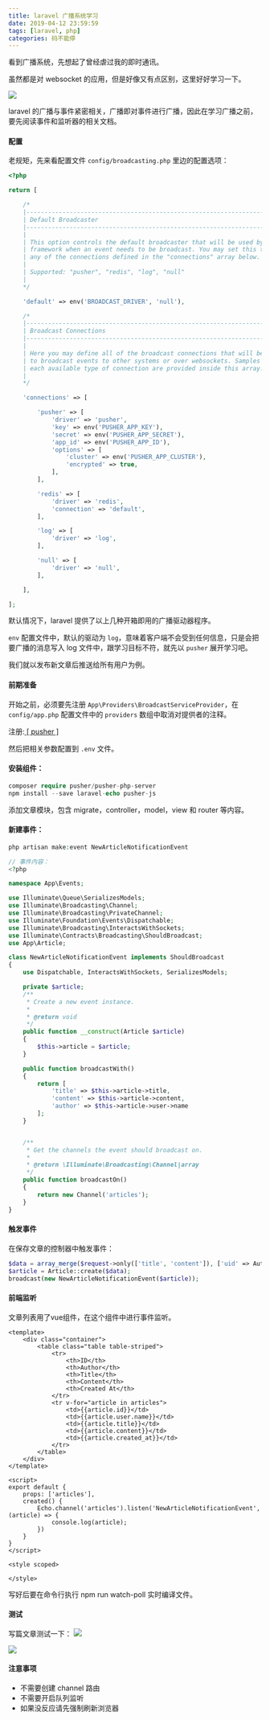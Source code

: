```yaml
---
title: laravel 广播系统学习
date: 2019-04-12 23:59:59
tags: [laravel, php]
categories: 码不能停
---
```


看到广播系统，先想起了曾经虐过我的即时通讯。

虽然都是对 websocket 的应用，但是好像又有点区别，这里好好学习一下。

![](laravel-broadcasting/laravel.jpg)
<!-- more -->

laravel 的广播与事件紧密相关，广播即对事件进行广播，因此在学习广播之前，要先阅读事件和监听器的相关文档。


#### 配置
老规矩，先来看配置文件 `config/broadcasting.php` 里边的配置选项：

```php
<?php

return [

    /*
    |--------------------------------------------------------------------------
    | Default Broadcaster
    |--------------------------------------------------------------------------
    |
    | This option controls the default broadcaster that will be used by the
    | framework when an event needs to be broadcast. You may set this to
    | any of the connections defined in the "connections" array below.
    |
    | Supported: "pusher", "redis", "log", "null"
    |
    */

    'default' => env('BROADCAST_DRIVER', 'null'),

    /*
    |--------------------------------------------------------------------------
    | Broadcast Connections
    |--------------------------------------------------------------------------
    |
    | Here you may define all of the broadcast connections that will be used
    | to broadcast events to other systems or over websockets. Samples of
    | each available type of connection are provided inside this array.
    |
    */

    'connections' => [

        'pusher' => [
            'driver' => 'pusher',
            'key' => env('PUSHER_APP_KEY'),
            'secret' => env('PUSHER_APP_SECRET'),
            'app_id' => env('PUSHER_APP_ID'),
            'options' => [
                'cluster' => env('PUSHER_APP_CLUSTER'),
                'encrypted' => true,
            ],
        ],

        'redis' => [
            'driver' => 'redis',
            'connection' => 'default',
        ],

        'log' => [
            'driver' => 'log',
        ],

        'null' => [
            'driver' => 'null',
        ],

    ],

];

```

默认情况下，laravel 提供了以上几种开箱即用的广播驱动器程序。

`env` 配置文件中，默认的驱动为 `log`，意味着客户端不会受到任何信息，只是会把要广播的消息写入 log 文件中，跟学习目标不符，就先以 `pusher` 展开学习吧。

我们就以发布新文章后推送给所有用户为例。

#### 前期准备
开始之前，必须要先注册 `App\Providers\BroadcastServiceProvider`，在 `config/app.php` 配置文件中的 `providers` 数组中取消对提供者的注释。

注册:[ [ pusher ] ](https://dashboard.pusher.com)

然后把相关参数配置到 `.env` 文件。

#### 安装组件：
```php
composer require pusher/pusher-php-server
npm install --save laravel-echo pusher-js
```

添加文章模块，包含 migrate，controller，model，view 和 router 等内容。


#### 新建事件：
```php
php artisan make:event NewArticleNotificationEvent

// 事件内容：
<?php

namespace App\Events;

use Illuminate\Queue\SerializesModels;
use Illuminate\Broadcasting\Channel;
use Illuminate\Broadcasting\PrivateChannel;
use Illuminate\Foundation\Events\Dispatchable;
use Illuminate\Broadcasting\InteractsWithSockets;
use Illuminate\Contracts\Broadcasting\ShouldBroadcast;
use App\Article;

class NewArticleNotificationEvent implements ShouldBroadcast
{
    use Dispatchable, InteractsWithSockets, SerializesModels;

    private $article;
    /**
     * Create a new event instance.
     *
     * @return void
     */
    public function __construct(Article $article)
    {
        $this->article = $article;
    }

    public function broadcastWith()
    {
        return [
            'title' => $this->article->title,
            'content' => $this->article->content,
            'author' => $this->article->user->name
        ];
    }


    /**
     * Get the channels the event should broadcast on.
     *
     * @return \Illuminate\Broadcasting\Channel|array
     */
    public function broadcastOn()
    {
        return new Channel('articles');
    }
}

```

#### 触发事件
在保存文章的控制器中触发事件：
```php
$data = array_merge($request->only(['title', 'content']), ['uid' => Auth::id()]);
$article = Article::create($data);
broadcast(new NewArticleNotificationEvent($article));
```

#### 前端监听

文章列表用了vue组件，在这个组件中进行事件监听。
```vue
<template>
    <div class="container">
        <table class="table table-striped">
            <tr>
                <th>ID</th>
                <th>Author</th>
                <th>Title</th>
                <th>Content</th>
                <th>Created At</th>
            </tr>
            <tr v-for="article in articles">
                <td>{{article.id}}</td>
                <td>{{article.user.name}}</td>
                <td>{{article.title}}</td>
                <td>{{article.content}}</td>
                <td>{{article.created_at}}</td>
            </tr>
        </table>
    </div>
</template>

<script>
export default {
    props: ['articles'],
    created() {
        Echo.channel('articles').listen('NewArticleNotificationEvent', (article) => {
            console.log(article);
        })
    }
}
</script>

<style scoped>

</style>
```

写好后要在命令行执行 npm run watch-poll 实时编译文件。

#### 测试
写篇文章测试一下：
![](laravel-broadcasting/new.png)

![](laravel-broadcasting/mes.png)

#### 注意事项
* 不需要创建 channel 路由
* 不需要开启队列监听
* 如果没反应请先强制刷新浏览器
